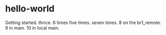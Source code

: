 # hello-world
Getting started.
thrice.
6 times
five times.
seven times.
8 on the br1_remote.
9 in main.
10 in local main.
